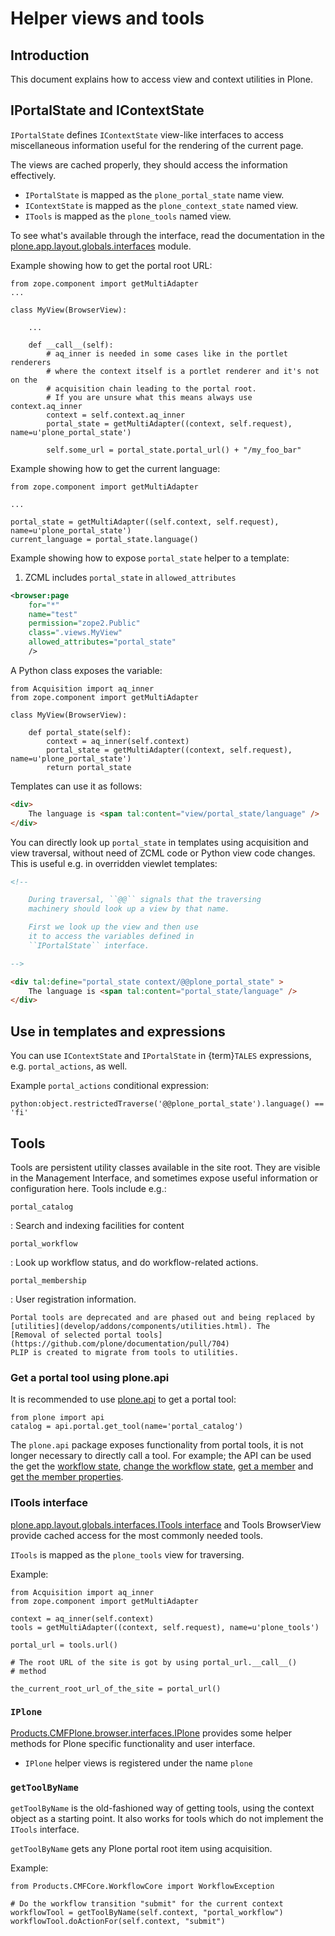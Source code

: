 # Helper views and tools

## Introduction

This document explains how to access view and context utilities in Plone.

## IPortalState and IContextState

`IPortalState` defines `IContextState` view-like interfaces
to access miscellaneous information useful for the rendering of the current page.

The views are cached properly, they should access the information effectively.

- `IPortalState` is mapped as the `plone_portal_state` name view.
- `IContextState` is mapped as the `plone_context_state` named view.
- `ITools` is mapped as the `plone_tools` named view.

To see what's available through the interface,
read the documentation in the
[plone.app.layout.globals.interfaces](https://github.com/plone/plone.app.layout/blob/master/plone/app/layout/globals/interfaces.py)
module.

Example showing how to get the portal root URL:

```
from zope.component import getMultiAdapter
...

class MyView(BrowserView):

    ...

    def __call__(self):
        # aq_inner is needed in some cases like in the portlet renderers
        # where the context itself is a portlet renderer and it's not on the
        # acquisition chain leading to the portal root.
        # If you are unsure what this means always use context.aq_inner
        context = self.context.aq_inner
        portal_state = getMultiAdapter((context, self.request), name=u'plone_portal_state')

        self.some_url = portal_state.portal_url() + "/my_foo_bar"
```

Example showing how to get the current language:

```
from zope.component import getMultiAdapter

...

portal_state = getMultiAdapter((self.context, self.request), name=u'plone_portal_state')
current_language = portal_state.language()
```

Example showing how to expose `portal_state` helper to a template:

1. ZCML includes `portal_state` in `allowed_attributes`

```xml
<browser:page
    for="*"
    name="test"
    permission="zope2.Public"
    class=".views.MyView"
    allowed_attributes="portal_state"
    />
```

A Python class exposes the variable:

```
from Acquisition import aq_inner
from zope.component import getMultiAdapter

class MyView(BrowserView):

    def portal_state(self):
        context = aq_inner(self.context)
        portal_state = getMultiAdapter((context, self.request), name=u'plone_portal_state')
        return portal_state
```

Templates can use it as follows:

```html
<div>
    The language is <span tal:content="view/portal_state/language" />
</div>
```

You can directly look up `portal_state` in templates using acquisition
and view traversal, without need of ZCML code
or Python view code changes. This is useful e.g. in overridden
viewlet templates:

```html
<!--

    During traversal, ``@@`` signals that the traversing
    machinery should look up a view by that name.

    First we look up the view and then use
    it to access the variables defined in
    ``IPortalState`` interface.

-->

<div tal:define="portal_state context/@@plone_portal_state" >
    The language is <span tal:content="portal_state/language" />
</div>
```

## Use in templates and expressions

You can use `IContextState` and `IPortalState` in {term}`TALES`
expressions, e.g. `portal_actions`, as well.

Example `portal_actions` conditional expression:

```
python:object.restrictedTraverse('@@plone_portal_state').language() == 'fi'
```

## Tools

Tools are persistent utility classes available in the site root.
They are visible in the Management Interface, and sometimes expose useful
information or configuration here. Tools include e.g.:

`portal_catalog`

: Search and indexing facilities for content

`portal_workflow`

: Look up workflow status, and do workflow-related actions.

`portal_membership`

: User registration information.

```{warning}
Portal tools are deprecated and are phased out and being replaced by
[utilities](develop/addons/components/utilities.html). The
[Removal of selected portal tools](https://github.com/plone/documentation/pull/704)
PLIP is created to migrate from tools to utilities.
```

### Get a portal tool using plone.api

It is recommended to use [plone.api](/develop/plone.api/docs/portal.html#get-tool)
to get a portal tool:

```
from plone import api
catalog = api.portal.get_tool(name='portal_catalog')
```

The `plone.api` package exposes functionality from portal tools, it is not
longer necessary to directly call a tool. For example; the API can be used
the get the
[workflow state](/develop/plone.api/docs/content.html#get-workflow-state),
[change the workflow state](/develop/plone.api/docs/content.html#transition),
[get a member](/develop/plone.api/docs/user.html#get-all-users) and
[get the member properties](/develop/plone.api/docs/user.html#user-properties).

### ITools interface

[plone.app.layout.globals.interfaces.ITools interface](https://github.com/plone/plone.app.layout/blob/master/plone/app/layout/globals/interfaces.py)
and Tools BrowserView provide cached access for the most commonly
needed tools.

`ITools` is mapped as the `plone_tools` view for traversing.

Example:

```
from Acquisition import aq_inner
from zope.component import getMultiAdapter

context = aq_inner(self.context)
tools = getMultiAdapter((context, self.request), name=u'plone_tools')

portal_url = tools.url()

# The root URL of the site is got by using portal_url.__call__()
# method

the_current_root_url_of_the_site = portal_url()
```

### `IPlone`

[Products.CMFPlone.browser.interfaces.IPlone](https://github.com/plone/Products.CMFPlone/blob/master/Products/CMFPlone/browser/interfaces.py#L183)
provides some helper methods for Plone specific functionality and user interface.

- `IPlone` helper views is registered under the name `plone`

### `getToolByName`

`getToolByName` is the old-fashioned way of getting tools,
using the context object as a starting point.
It also works for tools which do not implement the `ITools` interface.

`getToolByName` gets any Plone portal root item using acquisition.

Example:

```
from Products.CMFCore.WorkflowCore import WorkflowException

# Do the workflow transition "submit" for the current context
workflowTool = getToolByName(self.context, "portal_workflow")
workflowTool.doActionFor(self.context, "submit")
```
